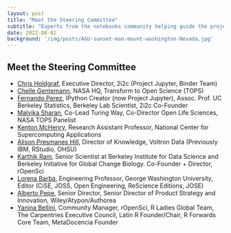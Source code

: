 ```yaml
---
layout: post
title: "Meet the Steering Committee"
subtitle: "Experts from the notebooks community helping guide the project"
date: 2022-08-02
background: '/img/posts/AGU-sunset-man-mount-washington-Nevada.jpg'
---
```


## Meet the Steering Committee

- [Chris Holdgraf](https://twitter.com/choldgraf), Executive Director, 2i2c (Project Jupyter, Binder Team)
- [Chelle Gentemann](https://twitter.com/ChelleGentemann), NASA HQ, Transform to Open Science (TOPS)
- [Fernando Perez](https://twitter.com/fperez_org), IPython Creator (now Project Jupyter), Assoc. Prof. UC Berkeley Statistics, Berkeley Lab Scientist, 2i2c Co-Founder
- [Malvika Sharan](https://twitter.com/MalvikaSharan), Co-Lead Turing Way, Co-Director Open Life Sciences, NASA TOPS Panelist
- [Kenton McHenry](https://twitter.com/KentonMcHenry), Research Assistant Professor, National Center for Supercomputing Applications
- [Alison Presmanes Hill](https://twitter.com/apreshill), Director of Knowledge, Voltron Data (Previously IBM, RStudio, OHSU)
- [Karthik Ram](https://twitter.com/_inundata), Senior Scientist at Berkeley Institute for Data Science and Berkeley Initiative for Global Change Biology. Co-Founder + Director, rOpenSci
- [Lorena Barba](https://twitter.com/LorenaABarba), Engineering Professor, George Washington University, Editor (CiSE, JOSS, Open Engineering, ReScience Editions, JOSE)
- [Alberto Pepe](https://twitter.com/albertopepe), Senior Director, Senior Director of Product Strategy and Innovation, Wiley/Atypon/Authorea
- [Yanina Bellini](https://twitter.com/yabellini), Community Manager, rOpenSci, R Ladies Global Team, The Carpentries Executive Council, Latin R Founder/Chair, R Forwards Core Team, MetaDocencia Founder
